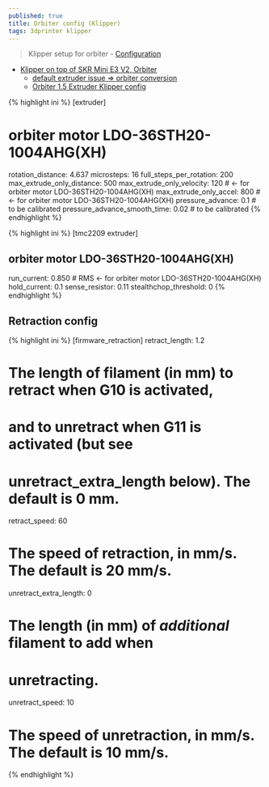 ```yaml
---
published: true
title: Orbiter config (Klipper)
tags: 3dprinter klipper
---
```

> Klipper setup for orbiter - [Configuration](https://www.thingiverse.com/thing:4725897)

- [Klipper on top of SKR Mini E3 V2, Orbiter](https://youtu.be/dZEL_ycAOLs?t=1580)
	- [default extruder issue => orbiter conversion](https://youtu.be/RsZ3oAfyM0I?t=1588)
	- [Orbiter 1.5 Extruder Klipper config](https://github.com/bad1dea/klipper_config)

{% highlight ini %}
[extruder]
# orbiter motor LDO-36STH20-1004AHG(XH)
rotation_distance: 4.637
microsteps: 16
full_steps_per_rotation:   200
max_extrude_only_distance: 500
max_extrude_only_velocity: 120 # <- for orbiter motor LDO-36STH20-1004AHG(XH)
max_extrude_only_accel:    800 # <- for orbiter motor LDO-36STH20-1004AHG(XH)
pressure_advance: 0.1				# to be calibrated
pressure_advance_smooth_time: 0.02  # to be calibrated
{% endhighlight %}


{% highlight ini %}
[tmc2209 extruder]
## orbiter motor LDO-36STH20-1004AHG(XH)
run_current:    0.850 # RMS <- for orbiter motor LDO-36STH20-1004AHG(XH)
hold_current:   0.1
sense_resistor: 0.11
stealthchop_threshold: 0
{% endhighlight %}

## Retraction config

{% highlight ini %}
[firmware_retraction]
retract_length: 1.2
#   The length of filament (in mm) to retract when G10 is activated,
#   and to unretract when G11 is activated (but see
#   unretract_extra_length below). The default is 0 mm.
retract_speed: 60
#   The speed of retraction, in mm/s. The default is 20 mm/s.
unretract_extra_length: 0
#   The length (in mm) of *additional* filament to add when
#   unretracting.
unretract_speed: 10
#   The speed of unretraction, in mm/s. The default is 10 mm/s.

{% endhighlight %}